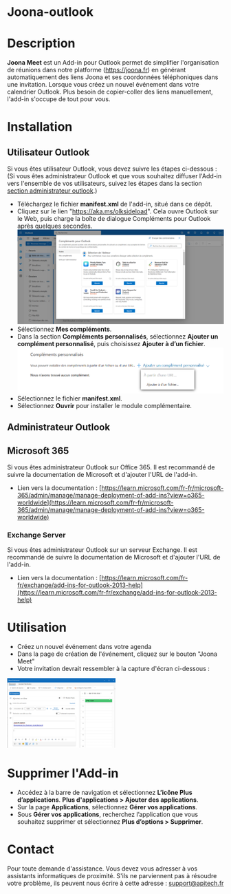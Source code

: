 # Joona-outlook

# Description
**Joona Meet** est un Add-in pour Outlook permet de simplifier l'organisation de réunions dans notre platforme (https://joona.fr) en générant automatiquement des liens Joona et ses coordonnées téléphoniques dans une invitation.
Lorsque vous créez un nouvel événement dans votre calendrier Outlook. Plus besoin de copier-coller des liens manuellement, l'add-in s'occupe de tout pour vous.

# Installation

## Utilisateur Outlook 

Si vous êtes utilisateur Outlook, vous devez suivre les étapes ci-dessous : (Si vous êtes administrateur Outlook et que vous souhaitez diffuser l'Add-in vers l'ensemble de vos utilisateurs, suivez les étapes  dans la section [section administrateur outlook](#administrateur-outlook).)
- Téléchargez le fichier **manifest.xml** de l'add-in, situé dans ce dépôt.
- Cliquez sur le lien "https://aka.ms/olksideload". Cela ouvre Outlook sur le Web, puis charge la  boîte de dialogue Compléments pour Outlook  après quelques secondes.
![Rechercher des compléments](./readme_resources/images/popUp_complements.png)
- Sélectionnez **Mes compléments**.
- Dans la section **Compléments personnalisés**, sélectionnez **Ajouter un complément personnalisé**, puis choisissez **Ajouter à d’un fichier**.
![Ajouter à d’un fichier](./readme_resources/images/add_from_file.png)
- Sélectionnez le fichier **manifest.xml**.
- Sélectionnez **Ouvrir** pour installer le module complémentaire.

## Administrateur Outlook 

## Microsoft 365
Si vous êtes administrateur Outlook sur Office 365. Il est recommandé de suivre la documentation de Microsoft et d'ajouter l'URL de l'add-in.
- Lien vers la documentation : [https://learn.microsoft.com/fr-fr/microsoft-365/admin/manage/manage-deployment-of-add-ins?view=o365-worldwide](https://learn.microsoft.com/fr-fr/microsoft-365/admin/manage/manage-deployment-of-add-ins?view=o365-worldwide)

### Exchange Server
Si vous êtes administrateur Outlook sur un serveur Exchange. Il est recommandé de suivre la documentation de Microsoft et d'ajouter l'URL de l'add-in.
 - Lien vers la documentation : [https://learn.microsoft.com/fr-fr/exchange/add-ins-for-outlook-2013-help](https://learn.microsoft.com/fr-fr/exchange/add-ins-for-outlook-2013-help)

# Utilisation

- Créez un nouvel événement dans votre agenda
- Dans la page de création de l'événement, cliquez sur le bouton "Joona Meet"
- Votre invitation devrait ressembler à la capture d'écran ci-dessous : 
<img src="./readme_resources/images/new_event.png" alt= "Générer une invitation joona" width="50%" height="50%">

# Supprimer l'Add-in

- Accédez à la barre de navigation et sélectionnez **L’icône Plus d’applications**. **Plus d'applications > Ajouter des applications**.
- Sur la page **Applications**, sélectionnez **Gérer vos applications**.
- Sous **Gérer vos applications**, recherchez l’application que vous souhaitez supprimer et sélectionnez **Plus d’options > Supprimer**.

# Contact

Pour toute demande d'assistance. Vous devez vous adresser à vos assistants informatiques de proximité.
S'ils ne parviennent pas à résoudre votre problème, ils peuvent nous écrire à cette adresse :
support@apitech.fr